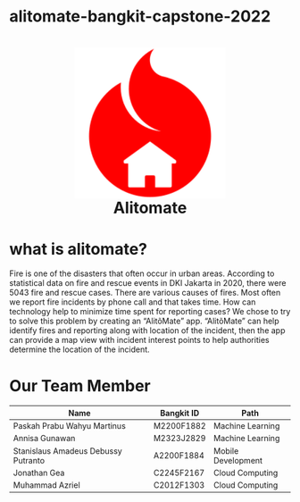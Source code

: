 # alitomate-bangkit-capstone-2022
<h1 align="center">
  <img align="center" src="/misc/images/icon.svg"  width="270"></img>
<br>
Alitomate
</h1>

# what is alitomate?
Fire is one of the disasters that often occur in urban areas. According to statistical data on fire and rescue events in DKI Jakarta in 2020, there were 5043 fire and rescue cases. There are various causes of fires. Most often we report fire incidents by phone call and that takes time. How can technology help to minimize time spent for reporting cases? We chose to try to solve this problem by creating an “AlitõMate” app. “AlitõMate” can help identify fires and reporting along with location of the incident, then the app can provide a map view with incident interest points to help authorities determine the location of the incident.

# Our Team Member
|                Name                 |     Bangkit ID      |     Path         |
| ----------------------------------  | -------------       | ---------------- |
| Paskah Prabu Wahyu Martinus         | M2200F1882          | Machine Learning |
| Annisa Gunawan                      | M2323J2829          | Machine Learning |
| Stanislaus Amadeus Debussy Putranto | A2200F1884          | Mobile Development |
| Jonathan Gea                        | C2245F2167          | Cloud Computing  |
| Muhammad Azriel                     | C2012F1303          | Cloud Computing  |
